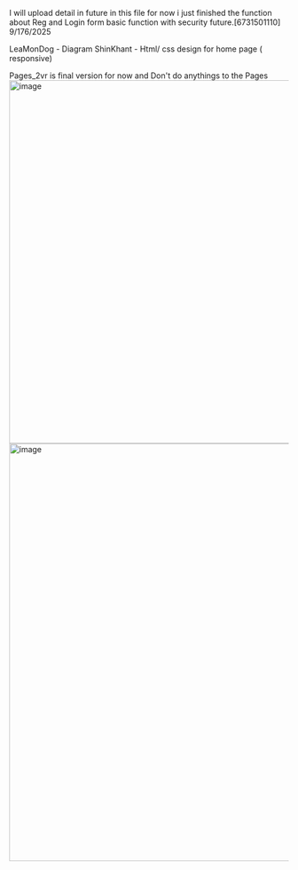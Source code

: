 I will upload detail in future in this file for now i just finished the function about Reg and Login form basic function with security future.[6731501110] 9/176/2025

LeaMonDog - Diagram
ShinKhant - Html/ css design for home page  ( responsive)

Pages_2vr is final version for now and Don't do anythings to the Pages
<img width="543" height="654" alt="image" src="https://github.com/user-attachments/assets/2725056b-e15a-4ede-a5f7-21cfc2263020" />
<img width="558" height="752" alt="image" src="https://github.com/user-attachments/assets/18e4eeee-bc9b-4899-9c2c-3b6ed22fe190" />

